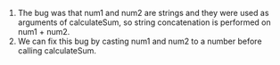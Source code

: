 1. The bug was that num1 and num2 are strings and they were used as arguments of calculateSum, so string concatenation is performed on num1 + num2.
2. We can fix this bug by casting num1 and num2 to a number before calling calculateSum.
